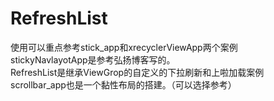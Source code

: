 # RefreshList

使用可以重点参考stick_app和xrecyclerViewApp两个案例</br>
stickyNavlayotApp是参考弘扬博客写的。</br>
RefreshList是继承ViewGrop的自定义的下拉刷新和上啦加载案例</br>
scrollbar_app也是一个黏性布局的搭建。（可以选择参考）
